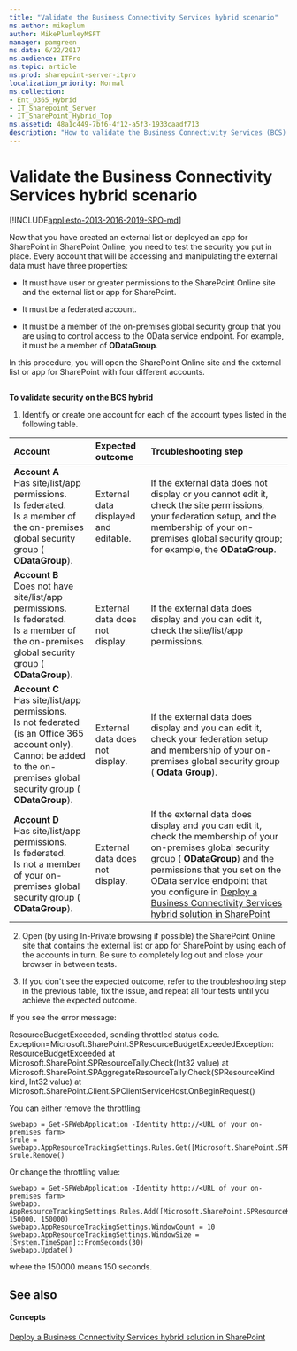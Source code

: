 ```yaml
---
title: "Validate the Business Connectivity Services hybrid scenario"
ms.author: mikeplum
author: MikePlumleyMSFT
manager: pamgreen
ms.date: 6/22/2017
ms.audience: ITPro
ms.topic: article
ms.prod: sharepoint-server-itpro
localization_priority: Normal
ms.collection:
- Ent_O365_Hybrid
- IT_Sharepoint_Server
- IT_SharePoint_Hybrid_Top
ms.assetid: 48a1c449-7bf6-4f12-a5f3-1933caadf713
description: "How to validate the Business Connectivity Services (BCS) hybrid solution is working."
---
```


# Validate the Business Connectivity Services hybrid scenario

[!INCLUDE[appliesto-2013-2016-2019-SPO-md](../includes/appliesto-2013-2016-2019-SPO-md.md)]
  
Now that you have created an external list or deployed an app for SharePoint in SharePoint Online, you need to test the security you put in place. Every account that will be accessing and manipulating the external data must have three properties:
  
- It must have user or greater permissions to the SharePoint Online site and the external list or app for SharePoint.
    
- It must be a federated account.
    
- It must be a member of the on-premises global security group that you are using to control access to the OData service endpoint. For example, it must be a member of **ODataGroup**.
    
In this procedure, you will open the SharePoint Online site and the external list or app for SharePoint with four different accounts.
  
## 

 **To validate security on the BCS hybrid**
  
1. Identify or create one account for each of the account types listed in the following table.
    
|**Account**|**Expected outcome**|**Troubleshooting step**|
|:-----|:-----|:-----|
|**Account A** <br/>  Has site/list/app permissions.  <br/>  Is federated.  <br/>  Is a member of the on-premises global security group ( **ODataGroup**).  <br/> |External data displayed and editable.  <br/> |If the external data does not display or you cannot edit it, check the site permissions, your federation setup, and the membership of your on-premises global security group; for example, the **ODataGroup**.  <br/> |
|**Account B** <br/>  Does not have site/list/app permissions.  <br/>  Is federated.  <br/>  Is a member of the on-premises global security group ( **ODataGroup**).  <br/> |External data does not display.  <br/> |If the external data does display and you can edit it, check the site/list/app permissions.  <br/> |
|**Account C** <br/>  Has site/list/app permissions.  <br/>  Is not federated (is an Office 365 account only).  <br/>  Cannot be added to the on-premises global security group ( **ODataGroup**).  <br/> |External data does not display.  <br/> |If the external data does display and you can edit it, check your federation setup and membership of your on-premises global security group ( **Odata Group**).  <br/> |
|**Account D** <br/>  Has site/list/app permissions.  <br/>  Is federated.  <br/>  Is not a member of your on-premises global security group ( **ODataGroup**).  <br/> |External data does not display.  <br/> |If the external data does display and you can edit it, check the membership of your on-premises global security group ( **ODataGroup**) and the permissions that you set on the OData service endpoint that you configure in [Deploy a Business Connectivity Services hybrid solution in SharePoint](/sharepoint/hybrid/deploy-a-business-connectivity-services-hybrid-solution) <br/> |
   
2. Open (by using In-Private browsing if possible) the SharePoint Online site that contains the external list or app for SharePoint by using each of the accounts in turn. Be sure to completely log out and close your browser in between tests.
    
3. If you don't see the expected outcome, refer to the troubleshooting step in the previous table, fix the issue, and repeat all four tests until you achieve the expected outcome.
    
If you see the error message:
  
ResourceBudgetExceeded, sending throttled status code. Exception=Microsoft.SharePoint.SPResourceBudgetExceededException: ResourceBudgetExceeded at Microsoft.SharePoint.SPResourceTally.Check(Int32 value) at Microsoft.SharePoint.SPAggregateResourceTally.Check(SPResourceKind kind, Int32 value) at Microsoft.SharePoint.Client.SPClientServiceHost.OnBeginRequest()
  
You can either remove the throttling:
  
```
$webapp = Get-SPWebApplication -Identity http://<URL of your on-premises farm>
$rule = $webapp.AppResourceTrackingSettings.Rules.Get([Microsoft.SharePoint.SPResourceKind]::ClientServiceRequestDuration)
$rule.Remove()

```

Or change the throttling value:
  
```
$webapp = Get-SPWebApplication -Identity http://<URL of your on-premises farm>
$webapp. AppResourceTrackingSettings.Rules.Add([Microsoft.SharePoint.SPResourceKind]::ClientServiceRequestDuration, 150000, 150000)
$webapp.AppResourceTrackingSettings.WindowCount = 10
$webapp.AppResourceTrackingSettings.WindowSize = [System.TimeSpan]::FromSeconds(30)
$webapp.Update()

```

where the 150000 means 150 seconds.
  
## See also

#### Concepts

[Deploy a Business Connectivity Services hybrid solution in SharePoint](deploy-a-business-connectivity-services-hybrid-solution.md)

